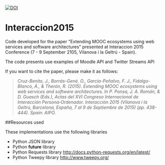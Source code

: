 [![DOI](https://zenodo.org/badge/41952332.svg)](https://zenodo.org/badge/latestdoi/41952332)
# Interaccion2015
Code developed for the paper "Extending MOOC ecosystems using web services and software architectures" presented at Interaccion 2015 Conference (7 - 9 September 2105, Vilanova i la Geltrú - Spain).

The code presents use examples of Moodle API and Twitter Streams API


If you want to cite the paper, please make it as follows:
>    <cite>Cruz-Benito, J., Borrás-Gené, O., García-Peñalvo, F. J., Fidalgo-Blanco, Á., & Therón, R. (2015). Extending MOOC ecosystems using web services and software architectures. In P. Ponsa, J. A. Román, & D. Guasch (Eds.), Actas del XVI Congreso Internacional de Interacción Persona‐Ordenador. Interacción 2015 (Vilanova i la Geltrú, Barcelona, España, 7 al 9 de Septiembre de 2015) (pp. 438-444). Spain: AIPO.</cite>

##Resources used

These implementations use the following libraries

* Python JSON library
* Python __future__ library
* Python Requests library http://docs.python-requests.org/en/latest/
* Python Tweepy library http://www.tweepy.org/

